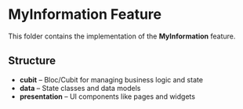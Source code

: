 # MyInformation Feature

This folder contains the implementation of the **MyInformation** feature.

## Structure

- **cubit** – Bloc/Cubit for managing business logic and state
- **data** – State classes and data models
- **presentation** – UI components like pages and widgets

